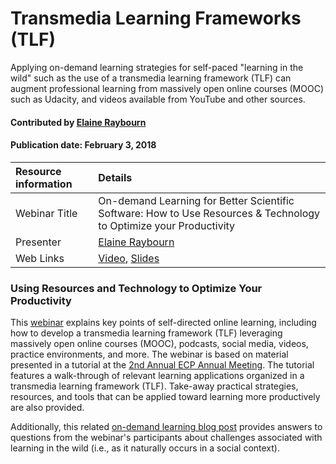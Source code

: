 # Transmedia Learning Frameworks (TLF)

<!-- deck text start -->
Applying on-demand learning strategies for self-paced "learning in the wild" such as the use of a transmedia learning framework (TLF) can augment professional learning from massively open online courses (MOOC) such as Udacity, and videos available from YouTube and other sources. 
<!-- deck text end -->

#### Contributed by [Elaine Raybourn](https://github.com/elaineraybourn "Elaine Raybourn")
#### Publication date: February 3, 2018

Resource information | Details
:--- | :--- 
Webinar Title | On-demand Learning for Better Scientific Software: How to Use Resources & Technology to Optimize your Productivity
Presenter | [Elaine Raybourn](https://github.com/elaineraybourn "Elaine Raybourn")
Web Links | [Video](https://www.youtube.com/watch?v=FmMlBbbc_GE), [Slides](http://ideas-productivity.org/wordpress/wp-content/uploads/2018/05/webinar018-slides.pdf)

### Using Resources and Technology to Optimize Your Productivity

This [webinar](https://www.youtube.com/watch?v=Ssh8VDj6Nro) explains key points of self-directed online learning, including how to develop a transmedia learning framework (TLF) leveraging massively open online courses (MOOC), podcasts, social media, videos, practice environments, and more. The webinar is based on material presented in a tutorial at the [2nd Annual ECP Annual Meeting](https://www.ecpannualmeeting.com).  The tutorial features a walk-through of relevant learning applications organized in a transmedia learning framework (TLF). Take-away practical strategies, resources, and tools that can be applied toward learning more productively are also provided.

Additionally, this related [on-demand learning blog post](https://bssw.io/blog_posts/on-demand-learning-for-better-scientific-software-how-to-use-resources-technology-to-optimize-your-productivity) provides answers to questions from the webinar's participants about challenges associated with learning in the wild (i.e., as it naturally occurs in a social context).

<!---
Publish: yes
Pinned: no
Topics: Personal productivity and sustainability
RSS update: 2021-05-14
--->

